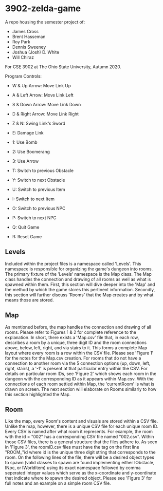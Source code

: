 # 3902-zelda-game

A repo housing the semester project of:
* James Cross
* Brent Hasseman
* Roy Park
* Dennis Sweeney
* Joshua (Josh) D. White
* Will Chiraz

For CSE 3902 at The Ohio State University, Autumn 2020.

Program Controls:

* W & Up Arrow: Move Link Up
* A & Left Arrow: Move Link Left
* S & Down Arrow: Move Link Down
* D & Right Arrow: Move Link Right

* Z & N: Swing Link's Sword

* E: Damage Link

* 1: Use Bomb
* 2: Use Boomerang
* 3: Use Arrow

* T: Switch to previous Obstacle
* Y: Switch to next Obstacle

* U: Switch to previous Item
* I: Switch to next Item

* O: Switch to previous NPC
* P: Switch to next NPC

* Q: Quit Game
* R: Reset Game


Levels
---

Included within the project files is a namespace called 'Levels'. This namespace is responsible for organizing
the game's dungeon into rooms. The primary fixture of the 'Levels' namespace is the Map class. The Map class
handles the connection and drawing of all rooms as well as what is spawned within them. First, this section will
dive deeper into the 'Map' and the method by which the game stores this pertinent information. Secondly, this section
will further discuss 'Rooms' that the Map creates and by what means those are stored.

Map
---
As mentioned before, the map handles the connection and drawing of all rooms. Please refer to Figures 1 & 2 for complete
reference to the explanation. In short, there exists a 'Map.csv' file that, in each row, describes a room by a unique, three 
digit ID and the room connections above, below, left, right, and via stairs to it. This forms a complete Map layout where every
room is a row within the CSV file. Please see 'Figure 1' for the notes for the Map.csv creation. For rooms that do not have a connection
to another room via the 5 connection options (up, down, left, right, stairs), a '-1' is present at that particular entry within the CSV.
For details on particular room IDs, see 'Figure 2' which shows each room in the dungeon with the corresponding ID as it appears within
Map.csv. With the connections of each room settled within Map, the 'currentRoom' is what is drawn on screen. The next section will 
elaborate on Rooms similarly to how this section highlighted the Map.

Room
---
Like the map, every Room's content and visuals are stored within a CSV file. Unlike the map, however, there is a unique CSV file for each
unique room ID. Every CSV is named after what room it represents. For example, the room with the id = "002" has a corresponding CSV file named
"002.csv". Within those CSV files, there is a general structure that the files adhere to. As seen in 'Figure 3', the roomID.csv files must have the
tag on the first line "ROOM_"id where id is the unique three digit string that corresponds to the room. On the following lines of the file, there
will be a desired object types to spawn (valid classes to spawn are found implementing either IObstacle, INpc, or IWorldItem) using its exact namespace
followed by comma seperated integer values which serve as the x-coordinate and y-coordinate that indicate where to spawn the desired object. Please
see 'Figure 3' for full notes and an example on a simple room CSV file.
